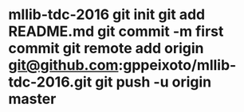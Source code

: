 # mllib-tdc-2016 git init git add README.md git commit -m first commit git remote add origin git@github.com:gppeixoto/mllib-tdc-2016.git git push -u origin master

